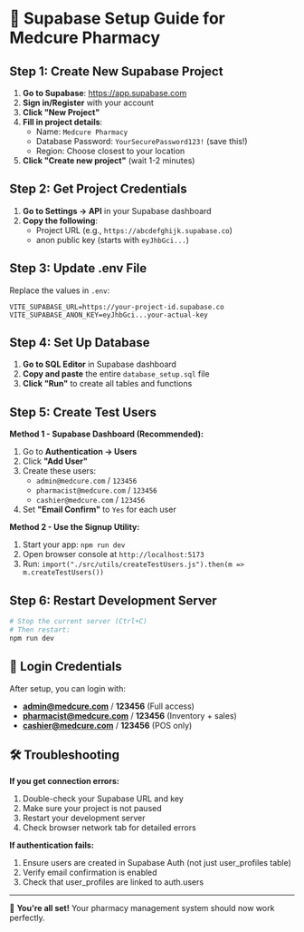# 🚀 Supabase Setup Guide for Medcure Pharmacy

## Step 1: Create New Supabase Project

1. **Go to Supabase**: https://app.supabase.com
2. **Sign in/Register** with your account
3. **Click "New Project"**
4. **Fill in project details**:
   - Name: `Medcure Pharmacy`
   - Database Password: `YourSecurePassword123!` (save this!)
   - Region: Choose closest to your location
5. **Click "Create new project"** (wait 1-2 minutes)

## Step 2: Get Project Credentials

1. **Go to Settings → API** in your Supabase dashboard
2. **Copy the following**:
   - Project URL (e.g., `https://abcdefghijk.supabase.co`)
   - anon public key (starts with `eyJhbGci...`)

## Step 3: Update .env File

Replace the values in `.env`:

```env
VITE_SUPABASE_URL=https://your-project-id.supabase.co
VITE_SUPABASE_ANON_KEY=eyJhbGci...your-actual-key
```

## Step 4: Set Up Database

1. **Go to SQL Editor** in Supabase dashboard
2. **Copy and paste** the entire `database_setup.sql` file
3. **Click "Run"** to create all tables and functions

## Step 5: Create Test Users

**Method 1 - Supabase Dashboard (Recommended):**

1. Go to **Authentication → Users**
2. Click **"Add User"**
3. Create these users:
   - `admin@medcure.com` / `123456`
   - `pharmacist@medcure.com` / `123456`
   - `cashier@medcure.com` / `123456`
4. Set **"Email Confirm"** to `Yes` for each user

**Method 2 - Use the Signup Utility:**

1. Start your app: `npm run dev`
2. Open browser console at `http://localhost:5173`
3. Run: `import("./src/utils/createTestUsers.js").then(m => m.createTestUsers())`

## Step 6: Restart Development Server

```bash
# Stop the current server (Ctrl+C)
# Then restart:
npm run dev
```

## 🔐 Login Credentials

After setup, you can login with:

- **admin@medcure.com** / **123456** (Full access)
- **pharmacist@medcure.com** / **123456** (Inventory + sales)
- **cashier@medcure.com** / **123456** (POS only)

## 🛠️ Troubleshooting

**If you get connection errors:**

1. Double-check your Supabase URL and key
2. Make sure your project is not paused
3. Restart your development server
4. Check browser network tab for detailed errors

**If authentication fails:**

1. Ensure users are created in Supabase Auth (not just user_profiles table)
2. Verify email confirmation is enabled
3. Check that user_profiles are linked to auth.users

---

🎉 **You're all set!** Your pharmacy management system should now work perfectly.
